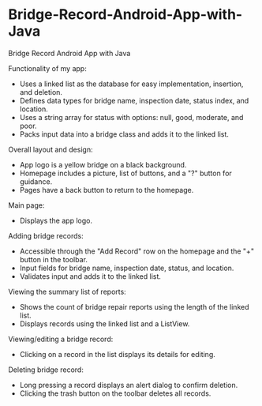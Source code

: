 # Bridge-Record-Android-App-with-Java
Bridge Record Android App with Java

Functionality of my app:
- Uses a linked list as the database for easy implementation, insertion, and deletion.
- Defines data types for bridge name, inspection date, status index, and location.
- Uses a string array for status with options: null, good, moderate, and poor.
- Packs input data into a bridge class and adds it to the linked list.

Overall layout and design:
- App logo is a yellow bridge on a black background.
- Homepage includes a picture, list of buttons, and a "?" button for guidance.
- Pages have a back button to return to the homepage.

Main page:
- Displays the app logo.
  
Adding bridge records:
- Accessible through the "Add Record" row on the homepage and the "+" button in the toolbar.
- Input fields for bridge name, inspection date, status, and location.
- Validates input and adds it to the linked list.

Viewing the summary list of reports:
- Shows the count of bridge repair reports using the length of the linked list.
- Displays records using the linked list and a ListView.
  
Viewing/editing a bridge record:
- Clicking on a record in the list displays its details for editing.

Deleting bridge record:
- Long pressing a record displays an alert dialog to confirm deletion.
- Clicking the trash button on the toolbar deletes all records.
